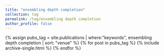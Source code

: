 ```yaml
---
title: "ensembling depth completion"
collection: tag
permalink: /tag/ensembling depth completion
author_profile: false
---
```

{% assign pubs_tag = site.publications | where:"keywords", ensembling depth completion | sort: "venue" %}
{% for post in pubs_tag %}
  {% include archive-single.html %}
{% endfor %}